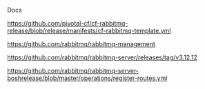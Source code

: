 Docs

https://github.com/pivotal-cf/cf-rabbitmq-release/blob/release/manifests/cf-rabbitmq-template.yml

https://github.com/rabbitmq/rabbitmq-management

https://github.com/rabbitmq/rabbitmq-server/releases/tag/v3.12.12

https://github.com/rabbitmq/rabbitmq-server-boshrelease/blob/master/operations/register-routes.yml